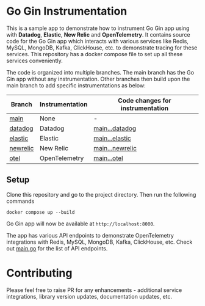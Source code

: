 # Go Gin Instrumentation

This is a sample app to demonstrate how to instrument Go Gin app using with **Datadog**, **Elastic**, **New Relic** and **OpenTelemetry**. It contains source code for the Go Gin app which interacts with various services like Redis, MySQL, MongoDB, Kafka, ClickHouse, etc. to demonstrate tracing for these services. This repository has a docker compose file to set up all these services conveniently.

The code is organized into multiple branches. The main branch has the Go Gin app without any instrumentation. Other branches then build upon the main branch to add specific instrumentations as below:

| Branch                                                                                         | Instrumentation | Code changes for instrumentation                                                                                |
| ---------------------------------------------------------------------------------------------- | --------------- | --------------------------------------------------------------------------------------------------------------- |
| [main](https://github.com/cubeapm/sample_app_go_gin/tree/main)         | None            | -                                                                                                               |
| [datadog](https://github.com/cubeapm/sample_app_go_gin/tree/datadog) | Datadog       | [main...datadog](https://github.com/cubeapm/sample_app_go_gin/compare/main...datadog) |
| [elastic](https://github.com/cubeapm/sample_app_go_gin/tree/elastic)         | Elastic   | [main...elastic](https://github.com/cubeapm/sample_app_go_gin/compare/main...elastic)         |
| [newrelic](https://github.com/cubeapm/sample_app_go_gin/tree/newrelic) | New Relic       | [main...newrelic](https://github.com/cubeapm/sample_app_go_gin/compare/main...newrelic) |
| [otel](https://github.com/cubeapm/sample_app_go_gin/tree/otel)         | OpenTelemetry   | [main...otel](https://github.com/cubeapm/sample_app_go_gin/compare/main...otel)         |

## Setup

Clone this repository and go to the project directory. Then run the following commands

```
docker compose up --build
```

Go Gin app will now be available at `http://localhost:8000`.

The app has various API endpoints to demonstrate OpenTelemetry integrations with Redis, MySQL, MongoDB, Kafka, ClickHouse, etc. Check out [main.go](main.go) for the list of API endpoints.

# Contributing

Please feel free to raise PR for any enhancements - additional service integrations, library version updates, documentation updates, etc.
